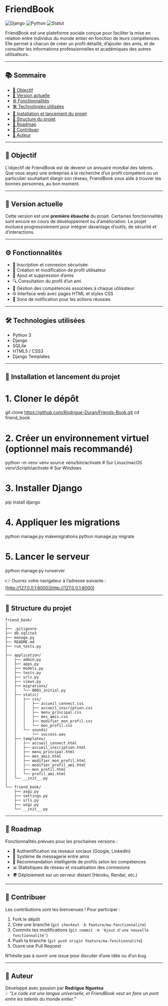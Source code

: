 # FriendBook

![Django](https://img.shields.io/badge/Django-5.2.5-green)
![Python](https://img.shields.io/badge/Python-3.13.5-blue)
![Statut](https://img.shields.io/badge/Version-v1.0-yellow)

FriendBook est une plateforme sociale conçue pour faciliter la mise en relation entre individus du monde entier en fonction de leurs compétences. Elle permet à chacun de créer un profil détaillé, d’ajouter des amis, et de consulter les informations professionnelles et académiques des autres utilisateurs.

---

## 📚 Sommaire

- [🎯 Objectif](#-objectif)
- [📌 Version actuelle](#-version-actuelle)
- [⚙️ Fonctionnalités](#-fonctionnalités)
- [🛠️ Technologies utilisées](#-technologies-utilisées)
- [🚀 Installation et lancement du projet](#-installation-et-lancement-du-projet)
- [📁 Structure du projet](#-structure-du-projet)
- [🔮 Roadmap](#-roadmap)
- [🤝 Contribuer](#-contribuer)
- [👤 Auteur](#-auteur)

---

## 🎯 Objectif

L’objectif de FriendBook est de devenir un annuaire mondial des talents. Que vous soyez une entreprise à la recherche d’un profil compétent ou un particulier souhaitant élargir son réseau, FriendBook vous aide à trouver les bonnes personnes, au bon moment.

---

## 📌 Version actuelle

Cette version est une **première ébauche** du projet. Certaines fonctionnalités sont encore en cours de développement ou d’amélioration. Le projet évoluera progressivement pour intégrer davantage d’outils, de sécurité et d’interactions.

---

## ⚙️ Fonctionnalités

- 🔐 Inscription et connexion sécurisée  
- 📝 Création et modification de profil utilisateur  
- 👥 Ajout et suppression d’amis  
- 🔍 Consultation du profil d’un ami  
- 🧠 Gestion des compétences associées à chaque utilisateur  
- 🌐 Interface web avec pages HTML et styles CSS  
- 🔔 Sons de notification pour les actions réussies  

---

## 🛠️ Technologies utilisées

- Python 3  
- Django  
- SQLite  
- HTML5 / CSS3  
- Django Templates  

---

## 🚀 Installation et lancement du projet


# 1. Cloner le dépôt
git clone https://github.com/Rodrigue-Duran/Friends-Book.git
cd friend_book

# 2. Créer un environnement virtuel (optionnel mais recommandé)
python -m venv venv
source venv/bin/activate  # Sur Linux/macOS
venv\Scripts\activate     # Sur Windows

# 3. Installer Django
pip install django

# 4. Appliquer les migrations
python manage.py makemigrations
python manage.py migrate

# 5. Lancer le serveur
python manage.py runserver


👉 Ouvrez votre navigateur à l’adresse suivante :  
[http://127.0.0.1:8000](http://127.0.0.1:8000)

---

## 📁 Structure du projet

```
friend_book/
│
├── .gitignore
├── db.sqlite3
├── manage.py
├── README.md
├── run_tests.py
│
├── application/
│   ├── admin.py
│   ├── apps.py
│   ├── models.py
│   ├── tests.py
│   ├── urls.py
│   ├── views.py
│   ├── migrations/
│   │   └── 0001_initial.py
│   ├── static/
│   │   ├── css/
│   │   │   ├── accueil_connect.css
│   │   │   ├── accueil_inscription.css
│   │   │   ├── menu_principal.css
│   │   │   ├── mes_amis.css
│   │   │   ├── modifier_mon_profil.css
│   │   │   └── mon_profil.css
│   │   └── sounds/
│   │       └── success.wav
│   ├── templates/
│   │   ├── accueil_connect.html
│   │   ├── accueil_inscription.html
│   │   ├── menu_principal.html
│   │   ├── mes_amis.html
│   │   ├── modifier_mon_profil.html
│   │   ├── modifier_profil_ami.html
│   │   ├── mon_profil.html
│   │   └── profil_ami.html
│   └── __init__.py
│
└── friend_book/
    ├── asgi.py
    ├── settings.py
    ├── urls.py
    ├── wsgi.py
    └── __init__.py
```

---

## 🔮 Roadmap

Fonctionnalités prévues pour les prochaines versions :

- 🔐 Authentification via réseaux sociaux (Google, LinkedIn)
- 📩 Système de messagerie entre amis
- 🧠 Recommandation intelligente de profils selon les compétences
- 📊 Statistiques de réseau et visualisation des connexions
- 🌍 Déploiement sur un serveur distant (Heroku, Render, etc.)

---

## 🤝 Contribuer

Les contributions sont les bienvenues ! Pour participer :

1. Fork le dépôt  
2. Crée une branche (`git checkout -b feature/ma-fonctionnalite`)  
3. Commits tes modifications (`git commit -m 'Ajout d'une nouvelle fonctionnalité'`)  
4. Push ta branche (`git push origin feature/ma-fonctionnalite`)  
5. Ouvre une Pull Request  

N’hésite pas à ouvrir une issue pour discuter d’une idée ou d’un bug.

---

## 👤 Auteur

Développé avec passion par **Rodrigue Nguetsa**  
💡 *“Le code est une langue universelle, et FriendBook veut en faire un pont entre les talents du monde entier.”*



